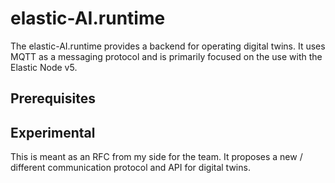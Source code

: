 # elastic-AI.runtime

The elastic-AI.runtime provides a backend for operating digital twins. It uses MQTT as a messaging protocol and is primarily focused on the use with the Elastic Node v5. 

## Prerequisites

## Experimental

This is meant as an RFC from my side for the team. 
It proposes a new / different communication protocol and API for digital twins. 